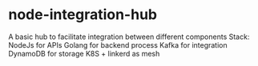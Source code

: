 # node-integration-hub
A basic hub to facilitate integration between different components
Stack:
NodeJs for APIs
Golang for backend process
Kafka for integration
DynamoDB for storage
K8S + linkerd as mesh